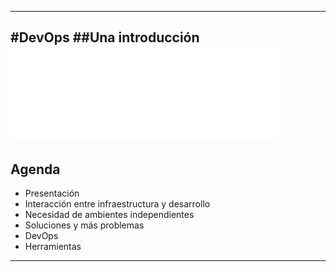 ***
#DevOps 
##Una introducción
![Mikroways](images/mikroways-blanco.svg)
---
## Agenda

* Presentación
* Interacción entre infraestructura y desarrollo
* Necesidad de ambientes independientes
* Soluciones y más problemas
* DevOps
* Herramientas
***

